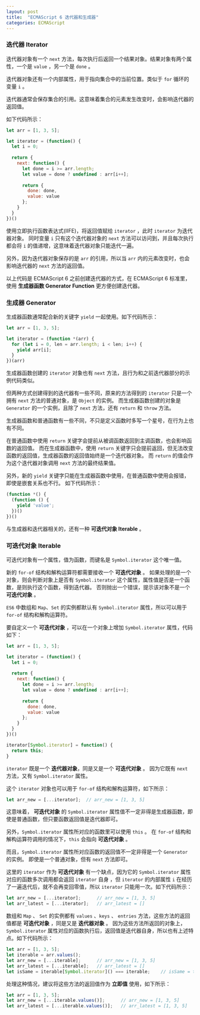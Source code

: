 ```yaml
---
layout: post
title:  "ECMAScript 6 迭代器和生成器"
categories: ECMAScript
---
```


### 迭代器 Iterator

迭代器对象有一个 `next` 方法，每次执行后返回一个结果对象。结果对象有两个属性，一个是 `value` ，另一个是 `done` 。

迭代器对象还有一个内部属性，用于指向集合中的当前位置。类似于 `for` 循环的变量 `i` 。

迭代器通常会保存集合的引用。这意味着集合的元素发生改变时，会影响迭代器的返回值。

如下代码所示：

```javascript
let arr = [1, 3, 5];

let iterator = (function() {
  let i = 0;
  
  return {
    next: function() {
      let done = i >= arr.length;
      let value = done ? undefined : arr[i++];
  
      return {
        done: done,
        value: value
      };
    }
  }
})()
```

使用立即执行函数表达式(IIFE)，将返回值赋给 `iterator` ，此时 `iterator` 为迭代器对象。
同时变量 `i` 只有这个迭代器对象的 `next` 方法可以访问到，并且每次执行都会将 `i` 的值递增，这意味着迭代器对象只能迭代一遍。

另外，因为迭代器对象保存的是 `arr` 的引用，所以当 `arr` 内的元素改变时，也会影响迭代器的 `next` 方法的返回值。

以上代码是 ECMAScript 6 之前创建迭代器的方式，在 ECMAScript 6 标准里，使用 **生成器函数 Generator Function** 更方便创建迭代器。

### 生成器 Generator

生成器函数通常配合新的关键字 `yield` 一起使用。如下代码所示：

```javascript
let arr = [1, 3, 5];

let iterator = (function *(arr) {
  for (let i = 0, len = arr.length; i < len; i++) {
    yield arr[i];
  }
})(arr)
```

生成器函数创建的 `iterator` 对象也有 `next` 方法，且行为和之前迭代器部分的示例代码类似。

但两种方式创建得到的迭代器有一些不同，原来的方法得到的 `iterator` 只是一个拥有 `next` 方法的普通对象，是 `Object` 的实例。
而生成器函数创建的对象是 `Generator` 的一个实例，且除了 `next` 方法，还有 `return` 和 `throw` 方法。

生成器函数和普通函数有一些不同，不只是定义函数时多写一个星号，在行为上也有不同。

在普通函数中使用 `return` 关键字会提前从被调函数返回到主调函数，也会影响函数的返回值。
而在生成器函数中，使用 `return` 关键字只会提前返回，但无法改变函数的返回值，生成器函数的返回值始终是一个迭代器对象。
而 `return` 的值会作为这个迭代器对象调用 `next` 方法的最终结果值。

另外，新的 `yield` 关键字只能在生成器函数中使用，在普通函数中使用会报错，即使是嵌套关系也不行。
如下代码所示：

```javascript
(function *() {
  (function () {
    yield 'value';
  })()
})()
```

与生成器和迭代器相关的，还有一种 **可迭代对象 Iterable** 。

### 可迭代对象 Iterable

可迭代对象有一个属性，值为函数，而键名是 `Symbol.iterator` 这个唯一值。

新的 `for-of` 结构和解构运算符都需要接收一个 **可迭代对象** 。
如果处理的是一个对象，则会判断对象上是否有 `Symbol.iterator` 这个属性，属性值是否是一个函数，是则执行这个函数，得到迭代器。
否则抛出一个错误，提示该对象不是一个 **可迭代对象** 。

`ES6` 中数组和 `Map`、`Set` 的实例都默认有 `Symbol.iterator` 属性，所以可以用于 `for-of` 结构和解构运算符。

要自定义一个 **可迭代对象** ，可以在一个对象上增加 `Symbol.iterator` 属性，代码如下：

```javascript
let arr = [1, 3, 5];

let iterator = (function() {
  let i = 0;
  
  return {
    next: function() {
      let done = i >= arr.length;
      let value = done ? undefined : arr[i++];
  
      return {
        done: done,
        value: value
      };
    }
  }
})()

iterator[Symbol.iterator] = function() {
  return this;
}
```

`iterator` 既是一个 **迭代器对象**，同是又是一个 **可迭代对象** 。
因为它既有 `next` 方法，又有 `Symbol.iterator` 属性。

这个 `iterator` 对象也可以用于 `for-of` 结构和解构运算符，如下所示：

```javascript
let arr_new = [...iterator];  // arr_new = [1, 3, 5]
```

这意味着， **可迭代对象** 的 `Symbol.iterator` 属性值不一定非得是生成器函数，即使是普通函数，但只要函数返回值是迭代器即可。

另外，`Symbol.iterator` 属性所对应的函数里可以使用 `this` 。
在 `for-of` 结构和解构运算符调用的情况下，`this` 会指向 **可迭代对象** 。

而且，`Symbol.iterator` 属性所对应函数的返回值不一定非得是一个 `Generator` 的实例。
即使是一个普通对象，但有 `next` 方法即可。

这里的 `iterator` 作为 **可迭代对象** 有一个缺点，因为它的 `Symbol.iterator` 属性对应的函数多次调用都会返回 `iterator` 自身 ，但 `iterator` 的内部属性 `i` 在经历了一遍迭代后，就不会再变回零值，所以 `iterator` 只能用一次。如下代码所示：

 ```javascript
let arr_new = [...iterator];      // arr_new = [1, 3, 5]
let arr_latest = [...iterator];   // arr_latest = []
 ```

数组和 `Map` 、 `Set` 的实例都有 `values` 、`keys` 、 `entries` 方法，这些方法的返回值都是 **可迭代对象** ，同是又是 **迭代器对象** 。
因为这些方法所返回的对象上，`Symbol.iterator` 属性对应的函数执行后，返回值是迭代器自身，所以也有上述特点。如下代码所示：

```javascript
let arr = [1, 3, 5];
let iterable = arr.values();
let arr_new = [...iterable];      // arr_new = [1, 3, 5]
let arr_latest = [...iterable];   // arr_latest = []
let isSame = iterable[Symbol.iterator]() === iterable;    // isSame = true
```

处理这种情况，建议将这些方法的返回值作为 **立即值** 使用，如下所示：

```javascript
let arr = [1, 3, 5];
let arr_new = [...iterable.values()];      // arr_new = [1, 3, 5]
let arr_latest = [...iterable.values()];   // arr_latest = [1, 3, 5]
```
